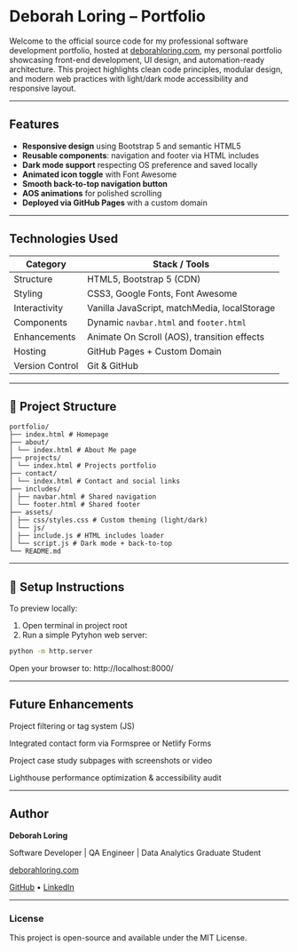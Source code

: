 # Deborah Loring – Portfolio

Welcome to the official source code for my professional software development portfolio, hosted at [deborahloring.com](https://www.deborahloring.com), my personal portfolio showcasing front-end development, UI design, and automation-ready architecture. This project highlights clean code principles, modular design, and modern web practices with light/dark mode accessibility and responsive layout.

---

## Features

- **Responsive design** using Bootstrap 5 and semantic HTML5
- **Reusable components**: navigation and footer via HTML includes
- **Dark mode support** respecting OS preference and saved locally
- **Animated icon toggle** with Font Awesome
- **Smooth back-to-top navigation button**
- **AOS animations** for polished scrolling
- **Deployed via GitHub Pages** with a custom domain

---

## Technologies Used

| Category         | Stack / Tools                                |
|------------------|----------------------------------------------|
| Structure        | HTML5, Bootstrap 5 (CDN)                     |
| Styling          | CSS3, Google Fonts, Font Awesome             |
| Interactivity    | Vanilla JavaScript, matchMedia, localStorage |
| Components       | Dynamic `navbar.html` and `footer.html`      |
| Enhancements     | Animate On Scroll (AOS), transition effects  |
| Hosting          | GitHub Pages + Custom Domain                 |
| Version Control  | Git & GitHub                                 |

---

## 📁 Project Structure
```text
portfolio/
├── index.html # Homepage
├── about/
│ └── index.html # About Me page
├── projects/
│ └── index.html # Projects portfolio
├── contact/
│ └── index.html # Contact and social links
├── includes/
│ ├── navbar.html # Shared navigation
│ └── footer.html # Shared footer
├── assets/
│ ├── css/styles.css # Custom theming (light/dark)
│ └── js/
│ ├── include.js # HTML includes loader
│ └── script.js # Dark mode + back-to-top
└── README.md
```

---

## 🔧 Setup Instructions

To preview locally:

1. Open terminal in project root
2. Run a simple Pytyhon web server:

```bash
python -m http.server
```
Open your browser to: http://localhost:8000/

---
## Future Enhancements
 Project filtering or tag system (JS)

 Integrated contact form via Formspree or Netlify Forms

 Project case study subpages with screenshots or video

 Lighthouse performance optimization & accessibility audit

---

## Author

**Deborah Loring**

Software Developer | QA Engineer | Data Analytics Graduate Student

[deborahloring.com](https://www.deborahloring.com)

[GitHub](https://github.com/HoneyBunny3) • [LinkedIn](https://www.linkedin.com/in/deborah-loring-2b60101a6/)

---

### License
This project is open-source and available under the MIT License.